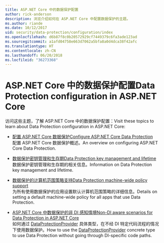 ```yaml
---
title: ASP.NET Core 中的数据保护配置
author: rick-anderson
description: 浏览介绍如何在 ASP.NET Core 中配置数据保护的主题。
ms.author: riande
ms.date: 10/12/2017
uid: security/data-protection/configuration/index
ms.openlocfilehash: d6b87f8c0b20572929cf7449379c6fa3ade123ad
ms.sourcegitcommit: a1afd04758e663d7062a5bfa8a0d4dca38f42afc
ms.translationtype: HT
ms.contentlocale: zh-CN
ms.lasthandoff: 06/20/2018
ms.locfileid: "36273368"
---
```

# <a name="data-protection-configuration-in-aspnet-core"></a><span data-ttu-id="680a8-103">ASP.NET Core 中的数据保护配置</span><span class="sxs-lookup"><span data-stu-id="680a8-103">Data Protection configuration in ASP.NET Core</span></span>

<span data-ttu-id="680a8-104">访问这些主题，了解 ASP.NET Core 中的数据保护配置：</span><span class="sxs-lookup"><span data-stu-id="680a8-104">Visit these topics to learn about Data Protection configuration in ASP.NET Core:</span></span>

* [<span data-ttu-id="680a8-105">配置 ASP.NET Core 数据保护</span><span class="sxs-lookup"><span data-stu-id="680a8-105">Configure ASP.NET Core Data Protection</span></span>](xref:security/data-protection/configuration/overview)  
  <span data-ttu-id="680a8-106">配置 ASP.NET Core 数据保护概述。</span><span class="sxs-lookup"><span data-stu-id="680a8-106">An overview on configuring ASP.NET Core Data Protection.</span></span>

* [<span data-ttu-id="680a8-107">数据保护密钥管理和生存期</span><span class="sxs-lookup"><span data-stu-id="680a8-107">Data Protection key management and lifetime</span></span>](xref:security/data-protection/configuration/default-settings)  
  <span data-ttu-id="680a8-108">数据保护密钥管理和生存期的相关信息。</span><span class="sxs-lookup"><span data-stu-id="680a8-108">Information on Data Protection key management and lifetime.</span></span>

* [<span data-ttu-id="680a8-109">数据保护的计算机范围策略支持</span><span class="sxs-lookup"><span data-stu-id="680a8-109">Data Protection machine-wide policy support</span></span>](xref:security/data-protection/configuration/machine-wide-policy)  
  <span data-ttu-id="680a8-110">为所有使用数据保护的应用设置默认计算机范围策略的详细信息。</span><span class="sxs-lookup"><span data-stu-id="680a8-110">Details on setting a default machine-wide policy for all apps that use Data Protection.</span></span>

* [<span data-ttu-id="680a8-111">ASP.NET Core 中数据保护的非 DI 感知情境</span><span class="sxs-lookup"><span data-stu-id="680a8-111">Non-DI aware scenarios for Data Protection in ASP.NET Core</span></span>](xref:security/data-protection/configuration/non-di-scenarios)  
  <span data-ttu-id="680a8-112">如何通过 [DataProtectionProvider](/dotnet/api/Microsoft.AspNetCore.DataProtection.DataProtectionProvider) 具体类型，在不经 DI 特定代码流程的情况下使用数据保护。</span><span class="sxs-lookup"><span data-stu-id="680a8-112">How to use the [DataProtectionProvider](/dotnet/api/Microsoft.AspNetCore.DataProtection.DataProtectionProvider) concrete type to use Data Protection without going through DI-specific code paths.</span></span>
